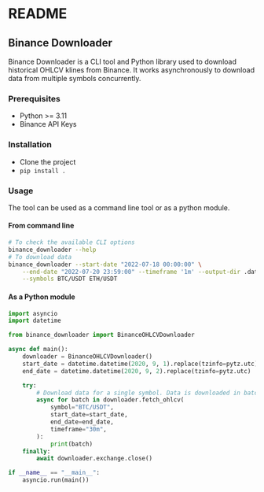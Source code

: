 # README

## Binance Downloader

Binance Downloader is a CLI tool and Python library used to download historical OHLCV klines from Binance. It works asynchronously to download data from multiple symbols concurrently.


### Prerequisites

- Python >= 3.11
- Binance API Keys


### Installation

- Clone the project
- `pip install .`


### Usage

The tool can be used as a command line tool or as a python module.

#### From command line

```sh
# To check the available CLI options
binance_downloader --help
# To download data
binance_downloader --start-date "2022-07-18 00:00:00" \
    --end-date "2022-07-20 23:59:00" --timeframe '1m' --output-dir .data/ \
    --symbols BTC/USDT ETH/USDT
```

#### As a Python module

```py
import asyncio
import datetime

from binance_downloader import BinanceOHLCVDownloader

async def main():
    downloader = BinanceOHLCVDownloader()
    start_date = datetime.datetime(2020, 9, 1).replace(tzinfo=pytz.utc)
    end_date = datetime.datetime(2020, 9, 2).replace(tzinfo=pytz.utc)

    try:
        # Download data for a single symbol. Data is downloaded in batches.
        async for batch in downloader.fetch_ohlcv(
            symbol="BTC/USDT",
            start_date=start_date,
            end_date=end_date,
            timeframe="30m",
        ):
            print(batch)
    finally:
        await downloader.exchange.close()

if __name__ == "__main__":
    asyncio.run(main())
```
